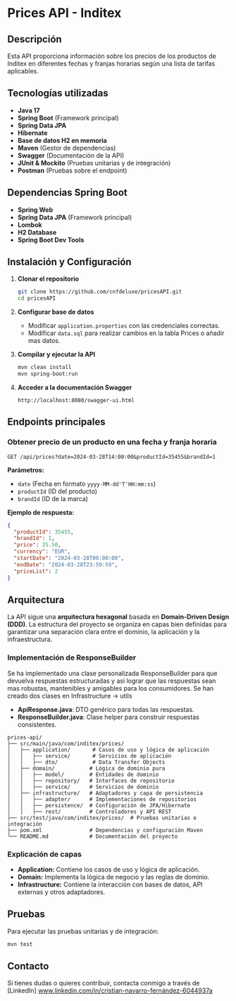 # Prices API - Inditex

## Descripción

Esta API proporciona información sobre los precios de los productos de Inditex en diferentes fechas y franjas horarias según una lista de tarifas aplicables.

## Tecnologías utilizadas

- **Java 17**
- **Spring Boot** (Framework principal)
- **Spring Data JPA** 
- **Hibernate** 
- **Base de datos H2 en memoria**
- **Maven** (Gestor de dependencias)
- **Swagger** (Documentación de la API)
- **JUnit & Mockito** (Pruebas unitarias y de integración)
- **Postman** (Pruebas sobre el endpoint)
 
## Dependencias Spring Boot
- **Spring Web**
- **Spring Data JPA** (Framework principal)
- **Lombok**
- **H2 Database**
- **Spring Boot Dev Tools**

## Instalación y Configuración

1. **Clonar el repositorio**
   ```sh
   git clone https://github.com/cnfdeluxe/pricesAPI.git
   cd pricesAPI
   ```
2. **Configurar base de datos**
   - Modificar `application.properties` con las credenciales correctas.
   - Modificar `data.sql` para realizar cambios en la tabla Prices o añadir mas datos.

3. **Compilar y ejecutar la API**
   ```sh
   mvn clean install
   mvn spring-boot:run
   ```

4. **Acceder a la documentación Swagger**
   ```
   http://localhost:8080/swagger-ui.html
   ```

## Endpoints principales

### Obtener precio de un producto en una fecha y franja horaria

```http
GET /api/prices?date=2024-03-28T14:00:00&productId=35455&brandId=1
```

**Parámetros:**
- `date` (Fecha en formato `yyyy-MM-dd'T'HH:mm:ss`)
- `productId` (ID del producto)
- `brandId` (ID de la marca)

**Ejemplo de respuesta:**
```json
{
  "productId": 35455,
  "brandId": 1,
  "price": 35.50,
  "currency": "EUR",
  "startDate": "2024-03-28T00:00:00",
  "endDate": "2024-03-28T23:59:59",
  "priceList": 2
}
```

## Arquitectura

La API sigue una **arquitectura hexagonal** basada en **Domain-Driven Design (DDD)**. La estructura del proyecto se organiza en capas bien definidas para garantizar una separación clara entre el dominio, la aplicación y la infraestructura.

### Implementación de ResponseBuilder
Se ha implementado una clase personalizada ResponseBuilder para que devuelva respuestas estructuradas y asi lograr que las respuestas sean mas robustas, mantenibles y amigables para los consumidores. 
Se han creado dos clases en Infrastructure -> utils
- **ApiResponse.java**: DTO genérico para todas las respuestas.
- **ResponseBuilder.java**: Clase helper para construir respuestas consistentes.


```
prices-api/
├── src/main/java/com/inditex/prices/
│   ├── application/       # Casos de uso y lógica de aplicación
│   │   ├── service/       # Servicios de aplicación
│   │   ├── dto/           # Data Transfer Objects
│   ├── domain/           # Lógica de dominio pura
│   │   ├── model/        # Entidades de dominio
│   │   ├── repository/   # Interfaces de repositorio
│   │   ├── service/      # Servicios de dominio
│   ├── infrastructure/   # Adaptadores y capa de persistencia
│   │   ├── adapter/      # Implementaciones de repositorios
│   │   ├── persistence/  # Configuración de JPA/Hibernate
│   │   ├── rest/         # Controladores y API REST
├── src/test/java/com/inditex/prices/  # Pruebas unitarias e integración
├── pom.xml               # Dependencias y configuración Maven
└── README.md             # Documentación del proyecto
```

### Explicación de capas
- **Application:** Contiene los casos de uso y lógica de aplicación.
- **Domain:** Implementa la lógica de negocio y las reglas de dominio.
- **Infrastructure:** Contiene la interacción con bases de datos, API externas y otros adaptadores.

## Pruebas

Para ejecutar las pruebas unitarias y de integración:
```sh
mvn test
```

## Contacto

Si tienes dudas o quieres contribuir, contacta conmigo a través de [LinkedIn] www.linkedin.com/in/cristian-navarro-fernández-6044937a 
